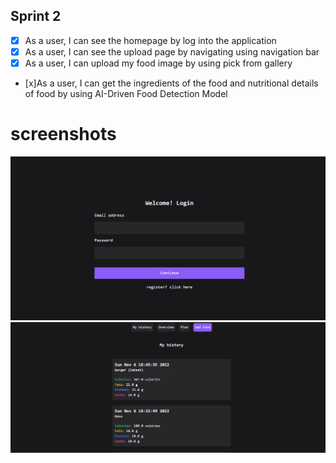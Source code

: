 ## Sprint 2

- [x] As a user, I can see the homepage by log into the application
- [x] As a user, I can see the upload page by navigating using navigation bar
- [x] As a user, I can upload my food image by using pick from gallery
- [x]As a user, I can get the ingredients of the food and nutritional details of food by using AI-Driven Food Detection Model


# screenshots

![](./screenshots/login.png)
![](./screenshots/main.png)